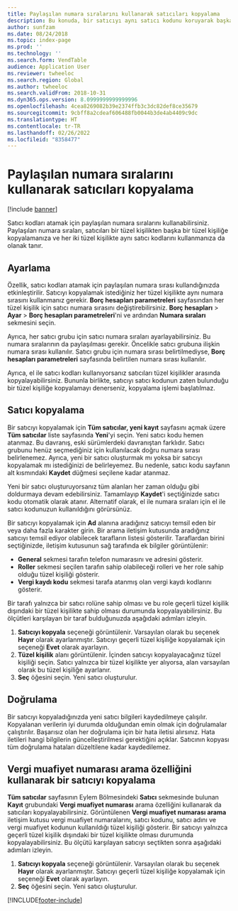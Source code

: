 ```yaml
---
title: Paylaşılan numara sıralarını kullanarak satıcıları kopyalama
description: Bu konuda, bir satıcıyı aynı satıcı kodunu koruyarak başka bir tüzel kişiliğe kopyalamak için paylaşılan numara sıralarının nasıl kullanılacağı açıklanmaktadır.
author: sunfzam
ms.date: 08/24/2018
ms.topic: index-page
ms.prod: ''
ms.technology: ''
ms.search.form: VendTable
audience: Application User
ms.reviewer: twheeloc
ms.search.region: Global
ms.author: twheeloc
ms.search.validFrom: 2018-10-31
ms.dyn365.ops.version: 8.0999999999999996
ms.openlocfilehash: 4cea8269082b39e2374ffb3c3dc82def8ce35679
ms.sourcegitcommit: 9cbff8a2cdeaf606488fb0044b3de4ab4409c9dc
ms.translationtype: HT
ms.contentlocale: tr-TR
ms.lasthandoff: 02/26/2022
ms.locfileid: "8358477"
---
```

# <a name="copy-vendors-by-using-shared-number-sequences"></a>Paylaşılan numara sıralarını kullanarak satıcıları kopyalama

[!include [banner](../includes/banner.md)]

Satıcı kodları atamak için paylaşılan numara sıralarını kullanabilirsiniz. Paylaşılan numara sıraları, satıcıları bir tüzel kişilikten başka bir tüzel kişiliğe kopyalamanıza ve her iki tüzel kişilikte aynı satıcı kodlarını kullanmanıza da olanak tanır.

## <a name="setup"></a>Ayarlama

Özellik, satıcı kodları atamak için paylaşılan numara sırası kullandığınızda etkinleştirilir. Satıcıyı kopyalamak istediğiniz her tüzel kişilikte aynı numara sırasını kullanmanız gerekir. **Borç hesapları parametreleri** sayfasından her tüzel kişilik için satıcı numara sırasını değiştirebilirsiniz. **Borç hesapları** \> **Ayar** \> **Borç hesapları parametreleri**'ni ve ardından **Numara sıraları** sekmesini seçin.

Ayrıca, her satıcı grubu için satıcı numara sıraları ayarlayabilirsiniz. Bu numara sıralarının da paylaşılması gerekir. Öncelikle satıcı grubuna ilişkin numara sırası kullanılır. Satıcı grubu için numara sırası belirtilmediyse, **Borç hesapları parametreleri** sayfasında belirtilen numara sırası kullanılır.

Ayrıca, el ile satıcı kodları kullanıyorsanız satıcıları tüzel kişilikler arasında kopyalayabilirsiniz. Bununla birlikte, satıcıyı satıcı kodunun zaten bulunduğu bir tüzel kişiliğe kopyalamayı denerseniz, kopyalama işlemi başlatılmaz.

## <a name="copy-a-vendor"></a>Satıcı kopyalama

Bir satıcıyı kopyalamak için **Tüm satıcılar, yeni kayıt** sayfasını açmak üzere **Tüm satıcılar** liste sayfasında **Yeni**'yi seçin. Yeni satıcı kodu hemen atanmaz. Bu davranış, eski sürümlerdeki davranıştan farklıdır. Satıcı grubunu henüz seçmediğiniz için kullanılacak doğru numara sırası belirlenemez. Ayrıca, yeni bir satıcı oluşturmak mı yoksa bir satıcıyı kopyalamak mı istediğinizi de belirleyemez. Bu nedenle, satıcı kodu sayfanın alt kısmındaki **Kaydet** düğmesi seçilene kadar atanmaz.

Yeni bir satıcı oluşturuyorsanız tüm alanları her zaman olduğu gibi doldurmaya devam edebilirsiniz. Tamamlayıp **Kaydet**'i seçtiğinizde satıcı kodu otomatik olarak atanır. Alternatif olarak, el ile numara sıraları için el ile satıcı kodunuzun kullanıldığını görürsünüz.

Bir satıcıyı kopyalamak için **Ad** alanına aradığınız satıcıyı temsil eden bir veya daha fazla karakter girin. Bir arama iletişim kutusunda aradığınız satıcıyı temsil ediyor olabilecek tarafların listesi gösterilir. Taraflardan birini seçtiğinizde, iletişim kutusunun sağ tarafında ek bilgiler görüntülenir:

- **General** sekmesi tarafın telefon numarasını ve adresini gösterir.
- **Roller** sekmesi seçilen tarafın sahip olabileceği rolleri ve her role sahip olduğu tüzel kişiliği gösterir.
- **Vergi kaydı kodu** sekmesi tarafa atanmış olan vergi kaydı kodlarını gösterir.

Bir tarafı yalnızca bir satıcı rolüne sahip olması ve bu role geçerli tüzel kişilik dışındaki bir tüzel kişilikte sahip olması durumunda kopyalayabilirsiniz. Bu ölçütleri karşılayan bir taraf bulduğunuzda aşağıdaki adımları izleyin.

1. **Satıcıyı kopyala** seçeneği görüntülenir. Varsayılan olarak bu seçenek **Hayır** olarak ayarlanmıştır. Satıcıyı geçerli tüzel kişiliğe kopyalamak için seçeneği **Evet** olarak ayarlayın. 
2. **Tüzel kişilik** alanı görüntülenir. İçinden satıcıyı kopyalayacağınız tüzel kişiliği seçin. Satıcı yalnızca bir tüzel kişilikte yer alıyorsa, alan varsayılan olarak bu tüzel kişiliğe ayarlanır.
3. **Seç** öğesini seçin. Yeni satıcı oluşturulur.

## <a name="validation"></a>Doğrulama

Bir satıcıyı kopyaladığınızda yeni satıcı bilgileri kaydedilmeye çalışılır. Kopyalanan verilerin iyi durumda olduğundan emin olmak için doğrulamalar çalıştırılır. Başarısız olan her doğrulama için bir hata iletisi alırsınız. Hata iletileri hangi bilgilerin güncelleştirilmesi gerektiğini açıklar. Satıcının kopyası tüm doğrulama hataları düzeltilene kadar kaydedilemez.

## <a name="copy-a-vendor-by-using-the-tax-exempt-number-search-feature"></a>Vergi muafiyet numarası arama özelliğini kullanarak bir satıcıyı kopyalama

**Tüm satıcılar** sayfasının Eylem Bölmesindeki **Satıcı** sekmesinde bulunan **Kayıt** grubundaki **Vergi muafiyet numarası** arama özelliğini kullanarak da satıcıları kopyalayabilirsiniz. Görüntülenen **Vergi muafiyet numarası arama** iletişim kutusu vergi muafiyet numaralarını, satıcı kodunu, satıcı adını ve vergi muafiyet kodunun kullanıldığı tüzel kişiliği gösterir. Bir satıcıyı yalnızca geçerli tüzel kişilik dışındaki bir tüzel kişilikte olması durumunda kopyalayabilirsiniz. Bu ölçütü karşılayan satıcıyı seçtikten sonra aşağıdaki adımları izleyin.

1. **Satıcıyı kopyala** seçeneği görüntülenir. Varsayılan olarak bu seçenek **Hayır** olarak ayarlanmıştır. Satıcıyı geçerli tüzel kişiliğe kopyalamak için seçeneği **Evet** olarak ayarlayın.
2. **Seç** öğesini seçin. Yeni satıcı oluşturulur.


[!INCLUDE[footer-include](../../includes/footer-banner.md)]
